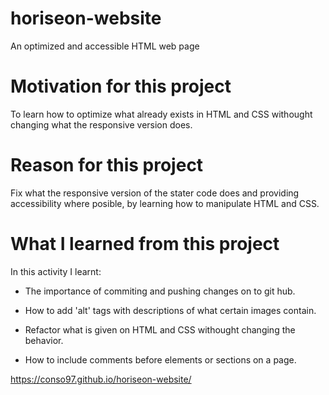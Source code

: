# horiseon-website
An optimized and accessible HTML web page 

# Motivation for this project 

To learn how to optimize what already exists in HTML and CSS withought changing what the responsive version does.

# Reason for this project 

Fix what the responsive version of the stater code does and providing accessibility where posible, by learning how to manipulate HTML and CSS.

# What I learned from this project

In this activity I learnt:

* The importance of commiting and pushing changes on to git hub. 

* How to add 'alt' tags with descriptions of what certain images contain.

* Refactor what is given on HTML and CSS withought changing the behavior.

* How to include comments before elements or sections on a page. 

https://conso97.github.io/horiseon-website/

